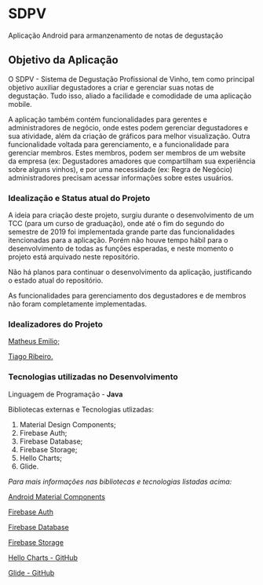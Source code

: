 # SDPV
Aplicação Android para armanzenamento de notas de degustação

## Objetivo da Aplicação
O SDPV - Sistema de Degustação Profissional de Vinho, tem como principal objetivo auxiliar degustadores a criar e 
gerenciar suas notas de degustação. Tudo isso, aliado a facilidade e comodidade de uma aplicação mobile.

<p>A aplicação também contém funcionalidades para gerentes e administradores de negócio, onde estes podem gerenciar degustadores e sua atividade, além da criação de gráficos para melhor visualização. Outra funcionalidade voltada para gerenciamento, e
a funcionalidade para gerenciar membros. Estes membros, podem ser membros de um website da empresa (ex: Degustadores
amadores que compartilham sua experiência sobre alguns vinhos), e por uma necessidade (ex: Regra de Negócio) 
administradores precisam acessar informações sobre estes usuários.</p>

### Idealização e Status atual do Projeto
A ideia para criação deste projeto, surgiu durante o desenvolvimento de um TCC (para um curso de graduação), onde até o fim
do segundo do semestre de 2019 foi implementada grande parte das funcionalidades itencionadas para a aplicação. Porém não houve tempo hábil para o desenvolvimento de todas as funções esperadas, e neste momento o projeto está arquivado neste repositório.

<p>Não há planos para continuar o desenvolvimento da aplicação, justificando o estado atual do repositório.</p>

<p>As funcionalidades para gerenciamento dos degustadores e de membros não foram completamente implementadas.</p>

### Idealizadores do Projeto
<p><a href="https://github.com/mathsemilio">Matheus Emilio;</a></p>
<p><a href="https://github.com/Tiagosantos056">Tiago Ribeiro.</a></p>

### Tecnologias utilizadas no Desenvolvimento
Linguagem de Programação - **Java**

<p>Bibliotecas externas e Tecnologias utlizadas:</p>
<ol>
  <li>Material Design Components;</li>
  <li>Firebase Auth;</li>
  <li>Firebase Database;</li>
  <li>Firebase Storage;</li>
  <li>Hello Charts;</li>
  <li>Glide.</li>
</ol >

<i>Para mais informações nas bibliotecas e tecnologias listadas acima:</i>
<p><a href="https://github.com/material-components/material-components-android">Android Material Components</a></p>
<p><a href="https://firebase.google.com/docs/auth/">Firebase Auth</a></p>
<p><a href="https://firebase.google.com/docs/database">Firebase Database</a></p>
<p><a href="https://firebase.google.com/docs/storage">Firebase Storage</a></p>
<p><a href="https://github.com/lecho/hellocharts-android">Hello Charts - GitHub</a></p>
<p><a href="https://github.com/bumptech/glide">Glide - GitHub</a></p>
